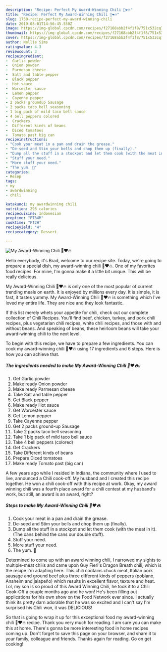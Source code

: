 ```yaml
---
description: "Recipe: Perfect My Award-Winning Chili 🙂❤🔥"
title: "Recipe: Perfect My Award-Winning Chili 🙂❤🔥"
slug: 1730-recipe-perfect-my-award-winning-chili
date: 2019-08-01T14:56:45.550Z
image: https://img-global.cpcdn.com/recipes/f27168abb2f4f1f8/751x532cq70/my-award-winning-chili-🙂❤🔥-recipe-main-photo.jpg
thumbnail: https://img-global.cpcdn.com/recipes/f27168abb2f4f1f8/751x532cq70/my-award-winning-chili-🙂❤🔥-recipe-main-photo.jpg
cover: https://img-global.cpcdn.com/recipes/f27168abb2f4f1f8/751x532cq70/my-award-winning-chili-🙂❤🔥-recipe-main-photo.jpg
author: Nellie Sims
ratingvalue: 4.3
reviewcount: 3
recipeingredient:
-  Garlic powder
-  Onion powder
-  Parmesan cheese
-  Salt and table pepper
-  Black pepper
-  Hot sauce
-  Worcester sauce
-  Lemon pepper
-  Cayenne pepper
- 2 packs groundup Sausage
- 2 packs taco bell seasoning
- 1 big pack of mild taco bell sauce
- 4 bell peppers colored
-  Crackers
-  Different kinds of beans
-  Diced tomatoes
-  Tomato past big can
recipeinstructions:
- "Cook your meat in a pan and drain the grease."
- "De-seed and Stim your bells and chop them up (finally)."
- "Dump all the stuff in a stockpot and let them cook (with the meat in it). (The cans behind the cans our double stuff)."
- "Stuff your need."
- "More stuff your need."
- "The yum. 🙂"
categories:
- Resep
tags:
- my
- awardwinning
- chili

katakunci: my awardwinning chili
nutrition: 293 calories
recipecuisine: Indonesian
preptime: "PT34M"
cooktime: "PT2H"
recipeyield: "4"
recipecategory: Dessert

---
```



![My Award-Winning Chili 🙂❤🔥](https://img-global.cpcdn.com/recipes/f27168abb2f4f1f8/751x532cq70/my-award-winning-chili-🙂❤🔥-recipe-main-photo.jpg)

Hello everybody, it's Brad, welcome to our recipe site. Today, we're going to prepare a special dish, my award-winning chili 🙂❤🔥. One of my favorites food recipes. For mine, I'm gonna make it a little bit unique. This will be really delicious.

My Award-Winning Chili 🙂❤🔥 is only one of the most popular of current trending meals on earth. It is enjoyed by millions every day. It is simple, it is fast, it tastes yummy. My Award-Winning Chili 🙂❤🔥 is something which I've loved my entire life. They are nice and they look fantastic.

If this list merely whets your appetite for chili, check out our complete collection of Chili Recipes. You&#39;ll find beef, chicken, turkey, and pork chili recipes, plus vegetarian chili recipes, white chili recipes, and those with and without beans. And speaking of beans, these heirloom beans will take your award-winning chili to the next level.


To begin with this recipe, we have to prepare a few ingredients. You can cook my award-winning chili 🙂❤🔥 using 17 ingredients and 6 steps. Here is how you can achieve that.

##### The ingredients needed to make My Award-Winning Chili 🙂❤🔥::

1. Get  Garlic powder
1. Make ready  Onion powder
1. Make ready  Parmesan cheese
1. Take  Salt and table pepper
1. Get  Black pepper
1. Make ready  Hot sauce
1. Get  Worcester sauce
1. Get  Lemon pepper
1. Take  Cayenne pepper
1. Get 2 packs ground-up Sausage
1. Take 2 packs taco bell seasoning
1. Take 1 big pack of mild taco bell sauce
1. Take 4 bell peppers (colored)
1. Get  Crackers
1. Take  Different kinds of beans
1. Prepare  Diced tomatoes
1. Make ready  Tomato past (big can)


A few years ago while I resided in Indiana, the community where I used to live, announced a Chili cook-off. My husband and I created this recipe together. He won a chili cook-off with this recipe at work. Okay, my award winning chili was a fourth place award for a chili contest at my husband&#39;s work, but still, an award is an award, right? 

##### Steps to make My Award-Winning Chili 🙂❤🔥:

1. Cook your meat in a pan and drain the grease.
1. De-seed and Stim your bells and chop them up (finally).
1. Dump all the stuff in a stockpot and let them cook (with the meat in it). (The cans behind the cans our double stuff).
1. Stuff your need.
1. More stuff your need.
1. The yum. 🙂


Determined to come up with an award winning chili, I narrowed my sights to multiple-meat chilis and came upon Guy Fieri&#39;s Dragon Breath chili, which is the recipe I&#39;m adapting here. This chili contains chuck meat, Italian pork sausage and ground beef plus three different kinds of peppers (poblano, Anaheim and jalapeño) which results in excellent flavor, texture and heat. Lol, my son is so proud of this Award Winning Chili, he took it to a Chili Cook-Off a couple months ago and he won! He&#39;s been filling out applications for his own show on the Food Network ever since. I actually think its pretty darn adorable that he was so excited and I can&#39;t say I&#39;m surprised his Chili won, it was DELICIOUS! 

So that is going to wrap it up for this exceptional food my award-winning chili 🙂❤🔥 recipe. Thank you very much for reading. I am sure you can make this at home. There's gonna be more interesting food in home recipes coming up. Don't forget to save this page on your browser, and share it to your family, colleague and friends. Thanks again for reading. Go on get cooking!
